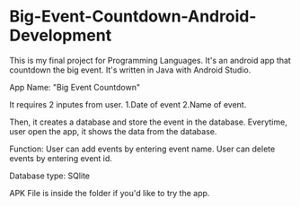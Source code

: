 # Big-Event-Countdown-Android-Development
This is my final project for Programming Languages. It's an android app that countdown the big event. It's written in Java with Android Studio. 


App Name: "Big Event Countdown"

It requires 2 inputes from user. 
1.Date of event
2.Name of event.

Then, it creates a database and store the event in the database.
Everytime, user open the app, it shows the data from the database.

Function:
User can add events by entering event name.
User can delete events by entering event id.


Database type: SQlite


APK File is inside the folder if you'd like to try the app.
